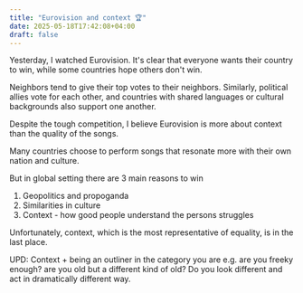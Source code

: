 ```yaml
---
title: "Eurovision and context 🏆️"
date: 2025-05-18T17:42:08+04:00
draft: false
---
```

Yesterday, I watched Eurovision. It's clear that everyone wants their country to win, while some countries hope others don't win.

Neighbors tend to give their top votes to their neighbors. Similarly, political allies vote for each other, and countries with shared languages or cultural backgrounds also support one another.

Despite the tough competition, I believe Eurovision is more about context than the quality of the songs.

Many countries choose to perform songs that resonate more with their own nation and culture. 

But in global setting there are 3 main reasons to win
1. Geopolitics and propoganda
2. Similarities in culture
3. Context - how good people understand the persons struggles

Unfortunately, context, which is the most representative of equality, is in the last place.

UPD: Context + being an outliner in the category you are e.g. are you freeky enough? are you old but a different kind of old? Do you look different and act in dramatically different way.